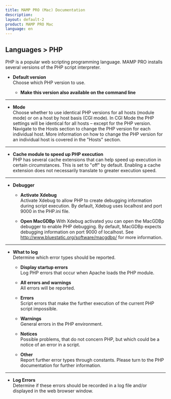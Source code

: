 ```yaml
---
title: MAMP PRO (Mac) Documentation
description: 
layout: default-2
product: MAMP PRO Mac
language: en
---
```


## Languages > PHP

PHP is a popular web scripting programming language. MAMP PRO installs several versions of the PHP script interpreter.

*  **Default version**  
   Choose which PHP version to use.  

    *  **Make this version also available on the command line**  

---

*  **Mode**  
   Choose whether to use identical PHP versions for all hosts (module mode) or on a host by host basis (CGI mode).
   In CGI Mode the PHP settings will be identical for all hosts – except for the PHP version. Navigate to the Hosts
   section to change the PHP version for each individual host. More information on how to change the PHP version for
   an individual host is covered in the "Hosts" section.  

---

*  **Cache module to speed up PHP execution**  
   PHP has several cache extensions that can help speed up execution in certain circumstances.
   This is set to "off" by default. Enabling a cache extension does not necessarily translate to greater execution speed.  

---

*  **Debugger**  

    *  **Activate Xdebug**  
       Activate Xdebug to allow PHP to create debugging information during script execution.
       By default, Xdebug uses localhost and port 9000 in the PHP.ini file.

    *  **Open MacGDBp**
       With Xdebug activated you can open the MacGDBp debugger to enable PHP debugging.
       By default, MacGDBp expects debugging information on port 9000 of localhost.
       See http://www.bluestatic.org/software/macgdbp/ for more information.  

---

*  **What to log**  
   Determine which error types should be reported.  

    *  **Display startup errors**  
       Log PHP errors that occur when Apache loads the PHP module.  

    *  **All errors and warnings**  
       All errors will be reported.  

    *  **Errors**  
       Script errors that make the further execution of the current PHP script impossible.  

    *  **Warnings**  
       General errors in the PHP environment.  

    *  **Notices**  
       Possible problems, that do not concern PHP, but which could be a notice of an error in a script.  

    *  **Other**  
       Report further error types through constants. Please turn to the PHP documentation for further information.

---

*  **Log Errors**  
   Determine if these errors should be recorded in a log file and/or displayed in the web browser window.
